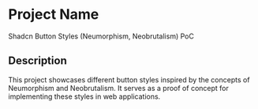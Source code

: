 # Project Name
Shadcn Button Styles (Neumorphism, Neobrutalism) PoC

## Description
This project showcases different button styles inspired by the concepts of Neumorphism and Neobrutalism. It serves as a proof of concept for implementing these styles in web applications.
